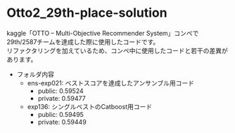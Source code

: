 # Otto2_29th-place-solution
kaggle「OTTO – Multi-Objective Recommender System」コンペで29th/2587チームを達成した際に使用したコードです。  
リファクタリングを加えているため、コンペ中に使用したコードと若干の差異があります。  

- フォルダ内容
  - ens-exp021: ベストスコアを達成したアンサンブル用コード
    - public: 0.59524
    - private: 0.59477
  - exp136: シングルベストのCatboost用コード
    - public: 0.59495
    - private: 0.59449